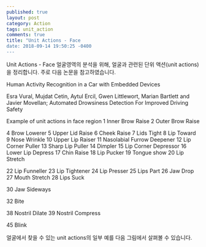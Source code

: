 ```yaml
---
published: true
layout: post
category: Action
tags: unit_action
comments: true
title: "Unit Actions - Face
date: 2018-09-14 19:50:25 -0400
---
```


Unit Actions - Face
얼굴영역의 분석을 위해, 얼굴과 관련된 단위 액션(unit actions)을 정리합니다. 주로 다음 논문을 참고하였습니다.

Human Activity Recognition in a Car with Embedded Devices

Esra Vural, Mujdat Cetin, Aytul Ercil, Gwen Littlewort, Marian Bartlett and Javier Movellan; Automated Drowsiness Detection For Improved Driving Safety

Example of unit actions in face region
1 Inner Brow Raise
2 Outer Brow Raise

4 Brow Lowerer
5 Upper Lid Raise
6 Cheek Raise
7 Lids Tight
8 Lip Toward
9 Nose Wrinkle
10 Upper Lip Raiser
11 Nasolabial Furrow Deepener
12 Lip Corner Puller
13 Sharp Lip Puller
14 Dimpler
15 Lip Corner Depressor
16 Lower Lip Depress
17 Chin Raise
18 Lip Pucker
19 Tongue show
20 Lip Stretch

22 Lip Funneller
23 Lip Tightener
24 Lip Presser
25 Lips Part
26 Jaw Drop
27 Mouth Stretch
28 Lips Suck

30 Jaw Sideways

32 Bite

38 Nostril Dilate
39 Nostril Compress

45 Blink

얼굴에서 찾을 수 있는 unit actions의 일부 예를 다음 그림에서 살펴볼 수 있습니다.

